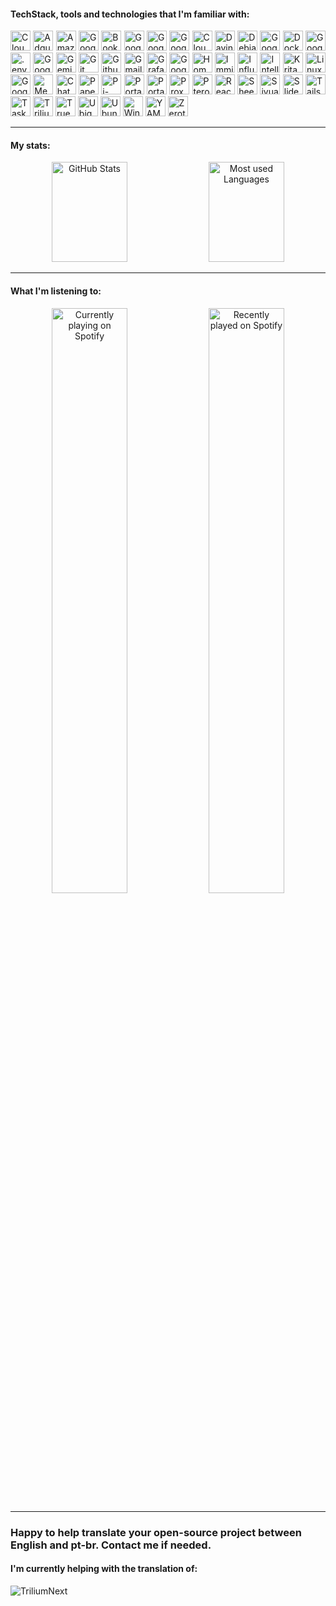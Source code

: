 #### TechStack, tools and technologies that I'm familiar with:

<!--suppress ALL -->
<p align="justify">
    <img height="32" width="32" src="https://cdn.simpleicons.org/1dot1dot1dot1" title="1.1.1.1" alt="Cloudflare DNS"/>
    <img height="32" width="32" src="https://cdn.simpleicons.org/adguard" title="Adguard" alt="Adguard"/>
    <img height="32" width="32" src="https://cdn.simpleicons.org/amazonalexa" title="Amazon Alexa" alt="Amazon Alexa"/>
    <img height="32" width="32" src="https://cdn.simpleicons.org/googleauthenticator" title="Google Authenticator" alt="Google Authenticator"/>
    <img height="32" width="32" src="https://cdn.simpleicons.org/bookstack" title="Bookstack" alt="Bookstack"/>
    <img height="32" width="32" src="https://cdn.simpleicons.org/googlecalendar" title="Google Calendar" alt="Google Calendar"/>
    <img height="32" width="32" src="https://cdn.simpleicons.org/googlechrome" title="Google Chrome" alt="Google Chrome"/>
    <img height="32" width="32" src="https://cdn.simpleicons.org/googlecloud" title="Google Cloud" alt="Google Cloud"/>
    <img height="32" width="32" src="https://cdn.simpleicons.org/cloudflare" title="Cloudflare" alt="Cloudflare"/>
    <img height="32" width="32" src="https://cdn.simpleicons.org/davinciresolve" title="Davinci Resolve" alt="Davinci Resolve"/>
    <img height="32" width="32" src="https://cdn.simpleicons.org/debian" title="Debian" alt="Debian Linux"/>
    <img height="32" width="32" src="https://cdn.simpleicons.org/googledocs" title="Google Docs" alt="Google Docs"/>
    <img height="32" width="32" src="https://cdn.simpleicons.org/docker" title="Docker" alt="Docker"/>
    <img height="32" width="32" src="https://cdn.simpleicons.org/googledrive" title="Google Drive" alt="Google Drive"/>
    <img height="32" width="32" src="https://cdn.simpleicons.org/.env" title=".env" alt=".env"/>
    <img height="32" width="32" src="https://cdn.simpleicons.org/googleforms" title="Google Forms" alt="Google Forms"/>
    <img height="32" width="32" src="https://cdn.simpleicons.org/googlegemini" title="Gemini" alt="Gemini"/>
    <img height="32" width="32" src="https://cdn.simpleicons.org/gitforwindows" title="Git" alt="Git"/>
    <img height="32" width="32" src="https://cdn.simpleicons.org/github" title="Github" alt="Github"/>
    <img height="32" width="32" src="https://cdn.simpleicons.org/gmail" title="Gmail" alt="Gmail"/>
    <img height="32" width="32" src="https://cdn.simpleicons.org/grafana" title="Grafana" alt="Grafana"/>
    <img height="32" width="32" src="https://cdn.simpleicons.org/googlehome" title="Google Home" alt="Google Home"/>
    <img height="32" width="32" src="https://cdn.simpleicons.org/homeassistant" title="HomeAssistant" alt="HomeAssistant"/>
    <img height="32" width="32" src="https://cdn.simpleicons.org/immich" title="Immich" alt="Immich"/>
    <img height="32" width="32" src="https://cdn.simpleicons.org/influxdb" title="Influxdb" alt="Influxdb"/>
    <img height="32" width="32" src="https://cdn.simpleicons.org/intellijidea" title="IntelliJ" alt="IntelliJ"/>
    <img height="32" width="32" src="https://cdn.simpleicons.org/krita" title="Krita" alt="Krita"/>
    <img height="32" width="32" src="https://cdn.simpleicons.org/linuxmint" title="LinuxMint" alt="LinuxMint"/>
    <img height="32" width="32" src="https://cdn.simpleicons.org/googlemaps" title="Google Maps" alt="Google Maps"/>
    <img height="32" width="32" src="https://cdn.simpleicons.org/googlemeet" title="Meet" alt="Meet"/>
    <img height="32" width="32" src="https://cdn.simpleicons.org/openai" title="ChatGPT" alt="ChatGPT"/>
    <img height="32" width="32" src="https://cdn.simpleicons.org/paperlessngx" title="PaperlessNGX" alt="PaperlessNGX"/>
    <img height="32" width="32" src="https://cdn.simpleicons.org/pihole" title="Pi-hole" alt="Pi-hole"/>
    <img height="32" width="32" src="https://cdn.simpleicons.org/portableappsdotcom" title="PortableApps" alt="PortableApps"/>
    <img height="32" width="32" src="https://cdn.simpleicons.org/portainer" title="Portainer" alt="Portainer"/>
    <img height="32" width="32" src="https://cdn.simpleicons.org/proxmox" title="Proxmox" alt="Proxmox"/>
    <img height="32" width="32" src="https://cdn.simpleicons.org/pterodactyl" title="Pterodactyl" alt="Pterodactyl"/>
    <img height="32" width="32" src="https://cdn.simpleicons.org/reactiveresume" title="ReactiveResume" alt="ReactiveResume"/>
    <img height="32" width="32" src="https://cdn.simpleicons.org/googlesheets" title="Sheets" alt="Sheets"/>
    <img height="32" width="32" src="https://cdn.simpleicons.org/siyuan" title="Siyuan" alt="Siyuan"/>
    <img height="32" width="32" src="https://cdn.simpleicons.org/googleslides" title="Slides" alt="Slides"/>
    <img height="32" width="32" src="https://cdn.simpleicons.org/tailscale" title="Tailscale" alt="Tailscale"/>
    <img height="32" width="32" src="https://cdn.simpleicons.org/googletasks" title="Tasks" alt="Tasks"/>
    <img height="32" width="32" src="https://cdn.simpleicons.org/trilium" title="TriliumNext" alt="TriliumNext"/>
    <img height="32" width="32" src="https://cdn.simpleicons.org/truenas" title="TrueNAS" alt="TrueNAS"/>
    <img height="32" width="32" src="https://cdn.simpleicons.org/ubiquiti" title="Ubiquiti" alt="Ubiquiti"/>
    <img height="32" width="32" src="https://cdn.simpleicons.org/ubuntu" title="Ubuntu" alt="Ubuntu"/>
    <img height="32" width="32" src="https://upload.wikimedia.org/wikipedia/commons/8/87/Windows_logo_-_2021.svg" title="Windows" alt="Windows"/>
    <img height="32" width="32" src="https://cdn.simpleicons.org/yaml" title="YAML"/>
    <img height="32" width="32" src="https://cdn.simpleicons.org/zerotier" title="Zerotier" alt="Zerotier"/>
</p>

---
#### My stats:

<p align="center">
    <img height="160em" width="49%" src="https://readme-stats-iota.vercel.app//api?username=Graefff&show_icons=true&theme=dark&include_all_commits=true&count_private=true" alt="GitHub Stats">
    <img height="160em" width="49%" src="https://readme-stats-iota.vercel.app/api/top-langs/?username=Graefff&layout=compact&langs_count=7&theme=dark&count-private=true" alt="Most used Languages">
</p>

---

#### What I'm listening to:

<p align="center">
    <img  width="49%" src="https://spotify-github-profile.kittinanx.com/api/view?uid=n699v3ihj9r2xbtqawwxjdsxo&cover_image=true&theme=novatorem&show_offline=true&background_color=121212&interchange=true&bar_color=53b14f&bar_color_cover=true" alt="Currently playing on Spotify">
    <img  width="49%" src="https://spotify-recently-played-readme.vercel.app/api?user=n699v3ihj9r2xbtqawwxjdsxo&count=3" alt="Recently played on Spotify">
</p>

---

### Happy to help translate your open-source project between English and pt-br. Contact me if needed.
#### I'm currently helping with the translation of:

<p align="left">
    <img src="https://img.shields.io/badge/triliumnext-000000?style=for-the-badge&logo=trilium&logoColor=white" alt="TriliumNext">
</p>
